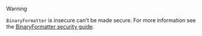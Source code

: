 > [!WARNING]
> `BinaryFormatter` is insecure can't be made secure. For more information see the [BinaryFormatter security guide](/dotnet/standard/serialization/binaryformatter-security-guide).